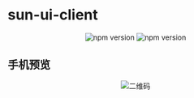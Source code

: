 # sun-ui-client

<div align="center">
  <img src="https://img.shields.io/badge/npm-0.1.1-brightgreen" alt="npm version" />
  <img src="https://img.shields.io/badge/docs-%E6%96%87%E6%A1%A3-red" alt="npm version" />
</div>

## 手机预览

<div align="center">
  <img src="https://vangleer.github.io/sun-ui-client/erweima.png" alt="二维码" />
</div>
